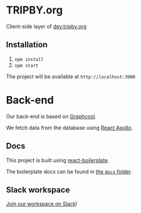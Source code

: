 # TRIPBY.org
Client-side layer of [dev.tripby.org]()


## Installation
1. `npm install`
2. `npm start`

The project will be available at `http://localhost:3000`

# Back-end
Our back-end is based on [Graphcool](https://graph.cool/docs).

We fetch data from the database using [React Apollo](https://www.apollographql.com/docs/react/).

## Docs
This project is built using [react-boilerplate](https://github.com/react-boilerplate/react-boilerplate/releases/tag/v3.4.0).

The boilerplate docs can be found in [the `docs` folder](docs/README.md).

## Slack workspace
[Join our workspace on Slack](https://join.slack.com/t/tripby/shared_invite/enQtMzQwOTcyNTUyNjYzLTY5MjFiZjIyOWVkZDk2ZDQ2Zjc3MmE0N2FmNmE3NmFhMzA3MzY3MTFkNjJhZjgxMjYzOWZhNGQyNzg1YWM4ZTU)!
